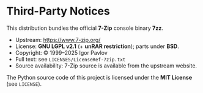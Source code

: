 <!--
SPDX-FileCopyrightText: 2025 py7zz contributors
SPDX-License-Identifier: MIT
-->

# Third-Party Notices

<!--
SPDX-FileCopyrightText: 1999-2025 Igor Pavlov
SPDX-License-Identifier: LicenseRef-7zip
-->

This distribution bundles the official **7-Zip** console binary **7zz**.

- Upstream: https://www.7-zip.org/
- License: **GNU LGPL v2.1** (+ **unRAR restriction**); parts under **BSD**.
- Copyright: © 1999–2025 Igor Pavlov
- Full text: see `LICENSES/LicenseRef-7zip.txt`
- Source availability: 7-Zip source is available from the upstream website.

The Python source code of this project is licensed under the **MIT License** (see `LICENSE`).
